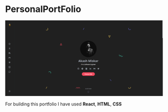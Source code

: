 # PersonalPortFolio

![Alt text](image.png)

For building this portfolio I have used **React**, **HTML**, **CSS** 